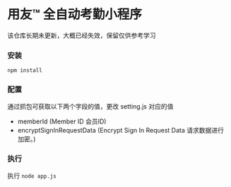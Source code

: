 # 用友™ 全自动考勤小程序

该仓库长期未更新，大概已经失效，保留仅供参考学习

### 安装
`npm install`

### 配置
通过抓包可获取以下两个字段的值，更改 setting.js 对应的值
 - memberId  (Member ID 会员ID)
 - encryptSignInRequestData  (Encrypt Sign In Request Data 请求数据进行加密。)

### 执行
执行 `node app.js`
